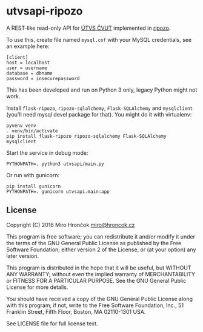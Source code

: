 utvsapi-ripozo
==============

A REST-like read-only API for [ÚTVS ČVUT](https://rozvoj.fit.cvut.cz/Main/rozvrhy-utvs-db)
implemented in [ripozo](http://ripozo.readthedocs.org/en/latest/).

To use this, create file named `mysql.cnf` with your MySQL credentials, see an example here:

    [client]
    host = localhost
    user = username
    database = dbname
    password = insecurepassword

This has been developed and run on Python 3 only, legacy Python might not work.

Install `flask-ripozo`, `ripozo-sqlalchemy`, `Flask-SQLAlchemy` and `mysqlclient` (you'll need mysql devel package for that). You might do it with virtualenv:

    pyvenv venv
    . venv/bin/activate
    pip install flask-ripozo ripozo-sqlalchemy Flask-SQLAlchemy mysqlclient

Start the service in debug mode:

    PYTHONPATH=. python3 utvsapi/main.py

Or run with gunicorn:

    pip install gunicorn
    PYTHONPATH=. gunicorn utvsapi.main:app

License
-------

Copyright (C) 2016  Miro Hrončok <miro@hroncok.cz>

This program is free software; you can redistribute it and/or modify
it under the terms of the GNU General Public License as published by
the Free Software Foundation; either version 2 of the License, or
(at your option) any later version.

This program is distributed in the hope that it will be useful,
but WITHOUT ANY WARRANTY; without even the implied warranty of
MERCHANTABILITY or FITNESS FOR A PARTICULAR PURPOSE.  See the
GNU General Public License for more details.

You should have received a copy of the GNU General Public License along
with this program; if not, write to the Free Software Foundation, Inc.,
51 Franklin Street, Fifth Floor, Boston, MA 02110-1301 USA.

See LICENSE file for full license text.
